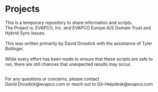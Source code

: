 # Projects

This is a temporary repository to share information and scripts. <br>
The Project is: EVAPCO, Inc. and EVAPCO Europe A/S Domain Trust and Hybrid Sync Issues. <br>  
This was written primarily by David Drosdick with the assistance of Tyler Bollinger. <br>  
While every effort has been made to ensure that these scripts are safe to run, there are still chances that unexpected results may occur.<br>   

<br>
For any questions or concerns, please contact David.Drosdick@evapco.com or reach out to Git-Helpdesk@evapco.com 
